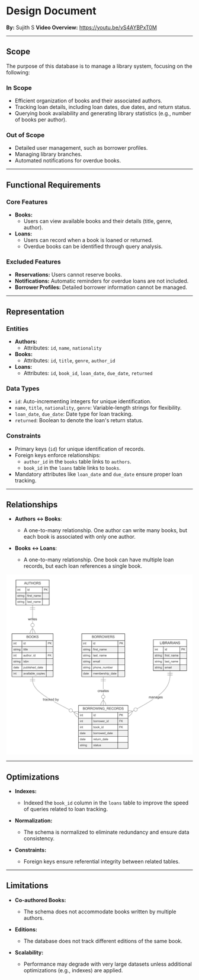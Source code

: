 # **Design Document**

**By:** Sujith S
**Video Overview:** https://youtu.be/vS4AYBPxT0M

---

## **Scope**

The purpose of this database is to manage a library system, focusing on the following:

### **In Scope**
- Efficient organization of books and their associated authors.
- Tracking loan details, including loan dates, due dates, and return status.
- Querying book availability and generating library statistics (e.g., number of books per author).

### **Out of Scope**
- Detailed user management, such as borrower profiles.
- Managing library branches.
- Automated notifications for overdue books.

---

## **Functional Requirements**

### **Core Features**
- **Books:**
  - Users can view available books and their details (title, genre, author).
- **Loans:**
  - Users can record when a book is loaned or returned.
  - Overdue books can be identified through query analysis.

### **Excluded Features**
- **Reservations:** Users cannot reserve books.
- **Notifications:** Automatic reminders for overdue loans are not included.
- **Borrower Profiles:** Detailed borrower information cannot be managed.

---

## **Representation**

### **Entities**
- **Authors:**
  - Attributes: `id`, `name`, `nationality`
- **Books:**
  - Attributes: `id`, `title`, `genre`, `author_id`
- **Loans:**
  - Attributes: `id`, `book_id`, `loan_date`, `due_date`, `returned`

### **Data Types**
- `id`: Auto-incrementing integers for unique identification.
- `name`, `title`, `nationality`, `genre`: Variable-length strings for flexibility.
- `loan_date`, `due_date`: Date type for loan tracking.
- `returned`: Boolean to denote the loan's return status.

### **Constraints**
- Primary keys (`id`) for unique identification of records.
- Foreign keys enforce relationships:
  - `author_id` in the `books` table links to `authors`.
  - `book_id` in the `loans` table links to `books`.
- Mandatory attributes like `loan_date` and `due_date` ensure proper loan tracking.

---

## **Relationships**

- **Authors ↔ Books**:
  - A one-to-many relationship. One author can write many books, but each book is associated with only one author.

- **Books ↔ Loans**:
  - A one-to-many relationship. One book can have multiple loan records, but each loan references a single book.

![Entity Relationship Diagram](diagram.png)

---

## **Optimizations**

- **Indexes:**
  - Indexed the `book_id` column in the `loans` table to improve the speed of queries related to loan tracking.

- **Normalization:**
  - The schema is normalized to eliminate redundancy and ensure data consistency.

- **Constraints:**
  - Foreign keys ensure referential integrity between related tables.

---

## **Limitations**

- **Co-authored Books:**
  - The schema does not accommodate books written by multiple authors.

- **Editions:**
  - The database does not track different editions of the same book.

- **Scalability:**
  - Performance may degrade with very large datasets unless additional optimizations (e.g., indexes) are applied.
